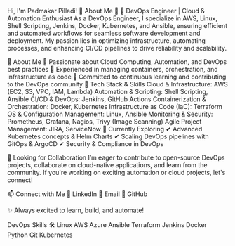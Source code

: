
Hi, I'm Padmakar Pilladi! 👋
About Me 🚀
🚀 DevOps Engineer | Cloud & Automation Enthusiast
As a DevOps Engineer, I specialize in AWS, Linux, Shell Scripting, Jenkins, Docker, Kubernetes, and Ansible, ensuring efficient and automated workflows for seamless software development and deployment. My passion lies in optimizing infrastructure, automating processes, and enhancing CI/CD pipelines to drive reliability and scalability.

🌟 About Me
🔹 Passionate about Cloud Computing, Automation, and DevOps best practices
🔹 Experienced in managing containers, orchestration, and infrastructure as code
🔹 Committed to continuous learning and contributing to the DevOps community
🚀 Tech Stack & Skills
Cloud & Infrastructure: AWS (EC2, S3, VPC, IAM, Lambda)
Automation & Scripting: Shell Scripting, Ansible
CI/CD & DevOps: Jenkins, GitHub Actions
Containerization & Orchestration: Docker, Kubernetes
Infrastructure as Code (IaC): Terraform
OS & Configuration Management: Linux, Ansible
Monitoring & Security: Prometheus, Grafana, Nagios, Trivy (Image Scanning)
Agile Project Management: JIRA, ServiceNow
📌 Currently Exploring
✔ Advanced Kubernetes concepts & Helm Charts
✔ Scaling DevOps pipelines with GitOps & ArgoCD
✔ Security & Compliance in DevOps

🤝 Looking for Collaboration
I’m eager to contribute to open-source DevOps projects, collaborate on cloud-native applications, and learn from the community. If you're working on exciting automation or cloud projects, let's connect!

📫 Connect with Me
💼 LinkedIn
📧 Email
🚀 GitHub

✨ Always excited to learn, build, and automate!

DevOps Skills 🛠️
Linux AWS Azure Ansible Terraform Jenkins Docker Python Git Kubernetes

